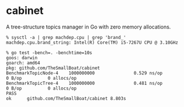# cabinet
A tree-structure topics manager in Go with zero memory allocations.

```
% sysctl -a | grep machdep.cpu | grep 'brand_'
machdep.cpu.brand_string: Intel(R) Core(TM) i5-7267U CPU @ 3.10GHz

% go test -bench=. -benchtime=10s
goos: darwin
goarch: amd64
pkg: github.com/TheSmallBoat/cabinet
BenchmarkTopicNode-4    1000000000               0.529 ns/op           0 B/op          0 allocs/op
BenchmarkTopicTree-4    1000000000               0.481 ns/op           0 B/op          0 allocs/op
PASS
ok      github.com/TheSmallBoat/cabinet 8.803s
```